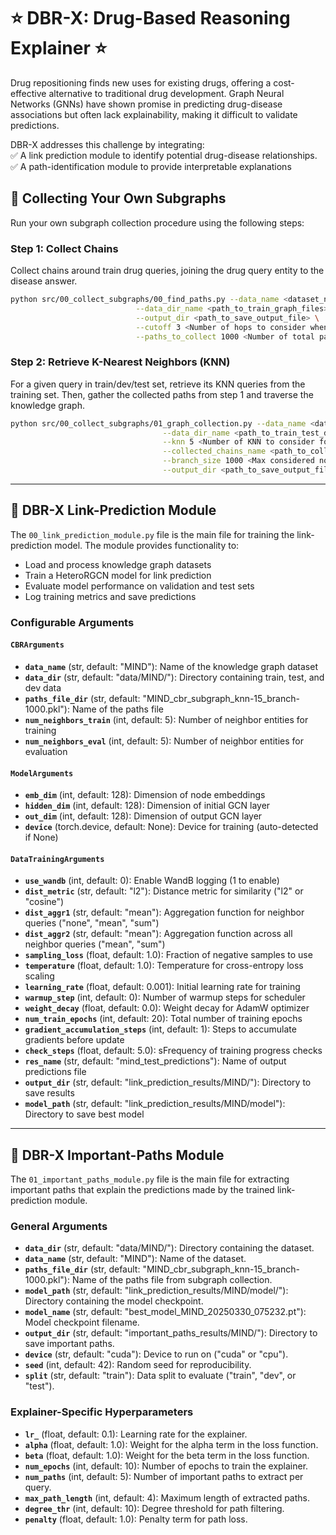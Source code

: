 # ⭐️ DBR-X: Drug-Based Reasoning Explainer ⭐️
Drug repositioning finds new uses for existing drugs, offering a cost-effective alternative to traditional drug development. Graph Neural Networks (GNNs) have shown promise in predicting drug-disease associations but often lack explainability, making it difficult to validate predictions.

DBR-X addresses this challenge by integrating: <br>
✅ A link prediction module to identify potential drug-disease relationships.<br>
✅ A path-identification module to provide interpretable explanations

## 📌 Collecting Your Own Subgraphs
Run your own subgraph collection procedure using the following steps:

### Step 1: Collect Chains
Collect chains around train drug queries, joining the drug query entity to the disease answer.
```bash
python src/00_collect_subgraphs/00_find_paths.py --data_name <dataset_name> \
                            --data_dir_name <path_to_train_graph_files> \
                            --output_dir <path_to_save_output_file> \
                            --cutoff 3 <Number of hops to consider when collecting chains> \
                            --paths_to_collect 1000 <Number of total paths to collect for each query>
```

### Step 2: Retrieve K-Nearest Neighbors (KNN)
For a given query in train/dev/test set, retrieve its KNN queries from the training set. Then, gather the collected paths from step 1 and traverse the knowledge graph.
```bash
python src/00_collect_subgraphs/01_graph_collection.py --data_name <dataset_name> \
                                  --data_dir_name <path_to_train_test_dev_files> \
                                  --knn 5 <Number of KNN to consider for each query> \
                                  --collected_chains_name <path_to_collected_chains_file_in_step_1> \
                                  --branch_size 1000 <Max considered nodes when traversing the graph> \
                                  --output_dir <path_to_save_output_file>
```

---

## 📌 DBR-X Link-Prediction Module
The `00_link_prediction_module.py` file is the main file for training the link-prediction model. The module provides functionality to:
- Load and process knowledge graph datasets
- Train a HeteroRGCN model for link prediction
- Evaluate model performance on validation and test sets
- Log training metrics and save predictions

### Configurable Arguments

#### `CBRArguments`
- **`data_name`** (str, default: "MIND"): Name of the knowledge graph dataset
- **`data_dir`** (str, default: "data/MIND/"): Directory containing train, test, and dev data
- **`paths_file_dir`** (str, default: "MIND_cbr_subgraph_knn-15_branch-1000.pkl"): Name of the paths file
- **`num_neighbors_train`** (int, default: 5): Number of neighbor entities for training
- **`num_neighbors_eval`** (int, default: 5): Number of neighbor entities for evaluation

#### `ModelArguments`
- **`emb_dim`** (int, default: 128): Dimension of node embeddings
- **`hidden_dim`** (int, default: 128): Dimension of initial GCN layer
- **`out_dim`** (int, default: 128): Dimension of output GCN layer
- **`device`** (torch.device, default: None): Device for training (auto-detected if None)

#### `DataTrainingArguments`
- **`use_wandb`** (int, default: 0): Enable WandB logging (1 to enable)
- **`dist_metric`** (str, default: "l2"): Distance metric for similarity ("l2" or "cosine")
- **`dist_aggr1`** (str, default: "mean"): Aggregation function for neighbor queries ("none", "mean", "sum")
- **`dist_aggr2`** (str, default: "mean"): Aggregation function across all neighbor queries ("mean", "sum")
- **`sampling_loss`** (float, default: 1.0): Fraction of negative samples to use
- **`temperature`** (float, default: 1.0): Temperature for cross-entropy loss scaling
- **`learning_rate`** (float, default: 0.001): Initial learning rate for training
- **`warmup_step`** (int, default: 0): Number of warmup steps for scheduler
- **`weight_decay`** (float, default: 0.0): Weight decay for AdamW optimizer
- **`num_train_epochs`** (int, default: 20): Total number of training epochs
- **`gradient_accumulation_steps`** (int, default: 1): Steps to accumulate gradients before update
- **`check_steps`** (float, default: 5.0): sFrequency of training progress checks
- **`res_name`** (str, default: "mind_test_predictions"): Name of output predictions file
- **`output_dir`** (str, default: "link_prediction_results/MIND/"): Directory to save results
- **`model_path`** (str, default: "link_prediction_results/MIND/model"): Directory to save best model

---

## 📌 DBR-X Important-Paths Module
The `01_important_paths_module.py` file is the main file for extracting important paths that explain the predictions made by the trained link-prediction module.

### General Arguments
- **`data_dir`** (str, default: "data/MIND/"): Directory containing the dataset.
- **`data_name`** (str, default: "MIND"): Name of the dataset.
- **`paths_file_dir`** (str, default: "MIND_cbr_subgraph_knn-15_branch-1000.pkl"): Name of the paths file from subgraph collection.
- **`model_path`** (str, default: "link_prediction_results/MIND/model/"): Directory containing the model checkpoint.
- **`model_name`** (str, default: "best_model_MIND_20250330_075232.pt"): Model checkpoint filename.
- **`output_dir`** (str, default: "important_paths_results/MIND/"): Directory to save important paths.
- **`device`** (str, default: "cuda"): Device to run on ("cuda" or "cpu").
- **`seed`** (int, default: 42): Random seed for reproducibility.
- **`split`** (str, default: "train"): Data split to evaluate ("train", "dev", or "test").

### Explainer-Specific Hyperparameters
- **`lr_`** (float, default: 0.1): Learning rate for the explainer.
- **`alpha`** (float, default: 1.0): Weight for the alpha term in the loss function.
- **`beta`** (float, default: 1.0): Weight for the beta term in the loss function.
- **`num_epochs`** (int, default: 10): Number of epochs to train the explainer.
- **`num_paths`** (int, default: 5): Number of important paths to extract per query.
- **`max_path_length`** (int, default: 4): Maximum length of extracted paths.
- **`degree_thr`** (int, default: 10): Degree threshold for path filtering.
- **`penalty`** (float, default: 1.0): Penalty term for path loss.




